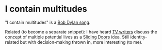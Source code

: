 # I contain multitudes

"I contain multitudes" is a [Bob Dylan song](https://www.youtube.com/watch?v=pgEP8teNXwY). 

Related (to become a separate snippet): I have heard [TV writers](https://podcasts.apple.com/mu/podcast/ep-232-sliding-doors-sarah-gets-chickens/id1236845161?i=1000539256927) discuss the concept of multiple potential lives as a [Sliding Doors](https://www.imdb.com/title/tt0120148/) idea. Still identity-related but with decision-making thrown in, more interesting (to me).
